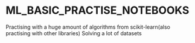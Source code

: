 # ML_BASIC_PRACTISE_NOTEBOOKS
Practising with a huge amount of algorithms from scikit-learn(also practising with other libraries)
Solving a lot of datasets
